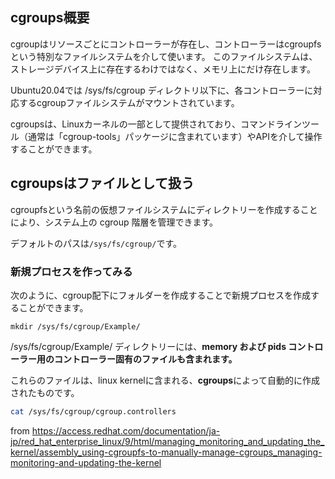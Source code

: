 ﻿




## cgroups概要

cgroupはリソースごとにコントローラーが存在し、コントローラーはcgroupfsという特別なファイルシステムを介して使います。
このファイルシステムは、ストレージデバイス上に存在するわけではなく、メモリ上にだけ存在します。

Ubuntu20.04では /sys/fs/cgroup ディレクトリ以下に、各コントローラーに対応するcgroupファイルシステムがマウントされています。

cgroupsは、Linuxカーネルの一部として提供されており、コマンドラインツール（通常は「cgroup-tools」パッケージに含まれています）やAPIを介して操作することができます。



## cgroupsはファイルとして扱う


cgroupfsという名前の仮想ファイルシステムにディレクトリーを作成することにより、システム上の cgroup 階層を管理できます。

デフォルトのパスは`/sys/fs/cgroup/`です。



### 新規プロセスを作ってみる

次のように、cgroup配下にフォルダーを作成することで新規プロセスを作成することができます。

`mkdir /sys/fs/cgroup/Example/`

/sys/fs/cgroup/Example/ ディレクトリーには、**memory および pids コントローラー用のコントローラー固有のファイルも含まれます。**

これらのファイルは、linux kernelに含まれる、**cgroups**によって自動的に作成されたものです。



```sh
cat /sys/fs/cgroup/cgroup.controllers
```


from https://access.redhat.com/documentation/ja-jp/red_hat_enterprise_linux/9/html/managing_monitoring_and_updating_the_kernel/assembly_using-cgroupfs-to-manually-manage-cgroups_managing-monitoring-and-updating-the-kernel




